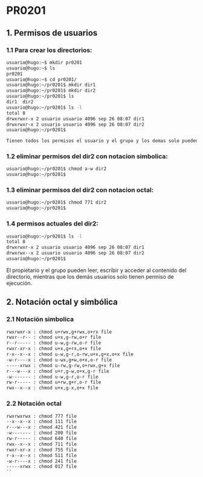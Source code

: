 # PR0201

## 1. Permisos de usuarios
### 1.1 Para crear los directorios:
```bash
usuario@hugo:~$ mkdir pr0201
usuario@hugo:~$ ls
pr0201
usuario@hugo:~$ cd pr0201/
usuario@hugo:~/pr0201$ mkdir dir1
usuario@hugo:~/pr0201$ mkdir dir2
usuario@hugo:~/pr0201$ ls
dir1  dir2
usuario@hugo:~/pr0201$ ls -l
total 8
drwxrwxr-x 2 usuario usuario 4096 sep 26 08:07 dir1
drwxrwxr-x 2 usuario usuario 4096 sep 26 08:07 dir2
usuario@hugo:~/pr0201$

Tienen todos los permisos el usuario y el grupo y los demas solo pueden leer y ejecutar
```
### 1.2 eliminar permisos del dir2 con notacion simbolica:
```bash
usuario@hugo:~/pr0201$ chmod a-w dir2
usuario@hugo:~/pr0201$
 ```
### 1.3 eliminar permisos del dir2 con notacion octal:
```bash
usuario@hugo:~/pr0201$ chmod 771 dir2
usuario@hugo:~/pr0201$
```
### 1.4 permisos actuales del dir2:
```bash
usuario@hugo:~/pr0201$ ls -l
total 8
drwxrwxr-x 2 usuario usuario 4096 sep 26 08:07 dir1
drwxrwx--x 2 usuario usuario 4096 sep 26 08:07 dir2
usuario@hugo:~/pr0201$
```
El propietario y el grupo pueden leer, escribir y acceder al contenido del directorio, mientras que los demás usuarios solo tienen permiso de ejecución.

## 2. Notación octal y simbólica
### 2.1 Notación simbolica
```bash
rwxrwxr-x : chmod u+rwx,g+rwx,o+rx file
rwxr--r-- : chmod u+x,g-rw,o+r file
r--r----- : chmod u-w,g-rw,o-r file
rwxr-xr-x : chmod u+x,g+rx,o+x file
r-x--x--x : chmod u-w,g-r,o-rw,u+x,g+x,o+x file
-w-r----x : chmod u-wx,g+w,o+x,o-r file
-----xrwx : chmod u-rw,g-rw,o+rwx,g+x file
r---w---x : chmod u+r,g-w,o+x,g-r file
-w------- : chmod u-w,g-r,o-r file
rw-r----- : chmod u+rw,g+r,o-r file 
rwx--x--x : chmod u+x,g-x,o+x file
```
### 2.2 Notación octal
``` bash
rwxrwxrwx : chmod 777 file
--x--x--x : chmod 111 file
r---w---x : chmod 421 file
-w------- : chmod 200 file
rw-r----- : chmod 640 file
rwx--x--x : chmod 711 file
rwxr-xr-x : chmod 755 file
r-x--x--x : chmod 511 file
-w-r----x : chmod 241 file
-----xrwx : chmod 017 file
``
